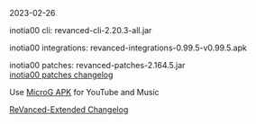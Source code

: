2023-02-26
  
inotia00 cli: revanced-cli-2.20.3-all.jar  

inotia00 integrations: revanced-integrations-0.99.5-v0.99.5.apk  

inotia00 patches: revanced-patches-2.164.5.jar  
[inotia00 patches changelog](https://github.com/inotia00/revanced-patches/releases/tag/v2.164.5)  

Use [MicroG APK](https://github.com/inotia00/VancedMicroG/releases/latest/download/microg.apk) for YouTube and Music

[ReVanced-Extended Changelog](https://github.com/Kingsmanvn-Official/ReVanced-Extended/blob/main/changelog.md)
